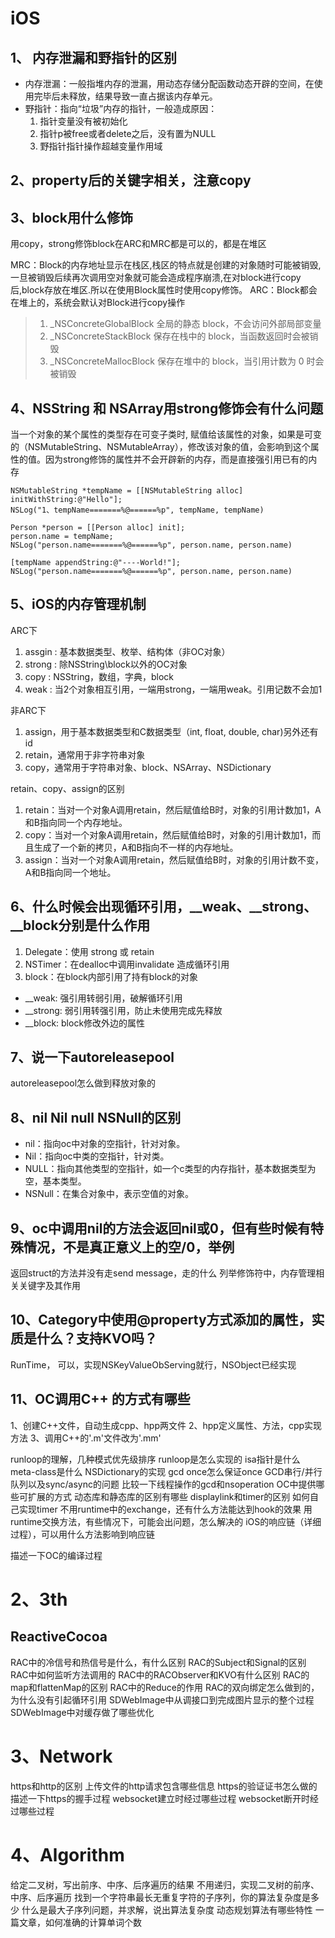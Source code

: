 # iOS

## 1、 内存泄漏和野指针的区别

+ 内存泄漏：一般指堆内存的泄漏，用动态存储分配函数动态开辟的空间，在使用完毕后未释放，结果导致一直占据该内存单元。
+ 野指针：指向“垃圾”内存的指针，一般造成原因：
  1. 指针变量没有被初始化
  2. 指针p被free或者delete之后，没有置为NULL
  3. 野指针指针操作超越变量作用域

## 2、property后的关键字相关，注意copy


## 3、block用什么修饰

用copy，strong修饰block在ARC和MRC都是可以的，都是在堆区

MRC：Block的内存地址显示在栈区,栈区的特点就是创建的对象随时可能被销毁,一旦被销毁后续再次调用空对象就可能会造成程序崩溃,在对block进行copy后,block存放在堆区.所以在使用Block属性时使用copy修饰。
ARC：Block都会在堆上的，系统会默认对Block进行copy操作

> 1. _NSConcreteGlobalBlock 全局的静态 block，不会访问外部局部变量
> 2. _NSConcreteStackBlock 保存在栈中的 block，当函数返回时会被销毁
> 3. _NSConcreteMallocBlock 保存在堆中的 block，当引用计数为 0 时会被销毁

## 4、NSString 和 NSArray用strong修饰会有什么问题

当一个对象的某个属性的类型存在可变子类时, 赋值给该属性的对象，如果是可变的（NSMutableString、NSMutableArray），修改该对象的值，会影响到这个属性的值。因为strong修饰的属性并不会开辟新的内存，而是直接强引用已有的内存

```
NSMutableString *tempName = [[NSMutableString alloc] initWithString:@"Hello"];
NSLog("1、tempName=======%@======%p", tempName, tempName)

Person *person = [[Person alloc] init];
person.name = tempName;
NSLog("person.name=======%@======%p", person.name, person.name)

[tempName appendString:@"----World!"];
NSLog("person.name=======%@======%p", person.name, person.name)
```

## 5、iOS的内存管理机制

ARC下
  1. assgin : 基本数据类型、枚举、结构体（非OC对象）
  2. strong : 除NSString\block以外的OC对象
  3. copy : NSString，数组，字典，block
  4. weak : 当2个对象相互引用，一端用strong，一端用weak。引用记数不会加1

非ARC下
  1. assign，用于基本数据类型和C数据类型（int, float, double, char)另外还有id
  2. retain，通常用于非字符串对象
  3. copy，通常用于字符串对象、block、NSArray、NSDictionary

retain、copy、assign的区别
  1. retain：当对一个对象A调用retain，然后赋值给B时，对象的引用计数加1，A和B指向同一个内存地址。
  2. copy：当对一个对象A调用retain，然后赋值给B时，对象的引用计数加1，而且生成了一个新的拷贝，A和B指向不一样的内存地址。
  3. assign：当对一个对象A调用retain，然后赋值给B时，对象的引用计数不变，A和B指向同一个地址。


## 6、什么时候会出现循环引用，__weak、__strong、__block分别是什么作用

1. Delegate：使用 strong 或 retain
2. NSTimer：在dealloc中调用invalidate 造成循环引用
3. block：在block内部引用了持有block的对象

+ __weak: 强引用转弱引用，破解循环引用
+ __strong: 弱引用转强引用，防止未使用完成先释放
+ __block: block修改外边的属性

## 7、说一下autoreleasepool
autoreleasepool怎么做到释放对象的

## 8、nil Nil null NSNull的区别

+ nil：指向oc中对象的空指针，针对对象。
+ Nil：指向oc中类的空指针，针对类。
+ NULL：指向其他类型的空指针，如一个c类型的内存指针，基本数据类型为空，基本类型。
+ NSNull：在集合对象中，表示空值的对象。

## 9、oc中调用nil的方法会返回nil或0，但有些时候有特殊情况，不是真正意义上的空/0，举例

返回struct的方法并没有走send message，走的什么
列举修饰符中，内存管理相关关键字及其作用

## 10、Category中使用@property方式添加的属性，实质是什么？支持KVO吗？

RunTime，
可以，实现NSKeyValueObServing就行，NSObject已经实现

## 11、OC调用C++ 的方式有哪些

1、创建C++文件，自动生成cpp、hpp两文件
2、hpp定义属性、方法，cpp实现方法
3、调用C++的'.m'文件改为'.mm'


runloop的理解，几种模式优先级排序
runloop是怎么实现的
isa指针是什么
meta-class是什么
NSDictionary的实现
gcd once怎么保证once
GCD串行/并行队列以及sync/async的问题
比较一下线程操作的gcd和nsoperation
OC中提供哪些可扩展的方式
动态库和静态库的区别有哪些
displaylink和timer的区别
如何自己实现timer
不用runtime中的exchange，还有什么方法能达到hook的效果
用runtime交换方法，有些情况下，可能会出问题，怎么解决的
iOS的响应链（详细过程），可以用什么方法影响到响应链

描述一下OC的编译过程

# 2、3th

## ReactiveCocoa

RAC中的冷信号和热信号是什么，有什么区别
RAC的Subject和Signal的区别
RAC中如何监听方法调用的
RAC中的RACObserver和KVO有什么区别
RAC的map和flattenMap的区别
RAC中的Reduce的作用
RAC的双向绑定怎么做到的，为什么没有引起循环引用
SDWebImage中从调接口到完成图片显示的整个过程
SDWebImage中对缓存做了哪些优化

# 3、Network
https和http的区别
上传文件的http请求包含哪些信息
https的验证证书怎么做的
描述一下https的握手过程
websocket建立时经过哪些过程
websocket断开时经过哪些过程

# 4、Algorithm
给定二叉树，写出前序、中序、后序遍历的结果
不用递归，实现二叉树的前序、中序、后序遍历
找到一个字符串最长无重复字符的子序列，你的算法复杂度是多少
什么是最大子序列问题，并求解，说出算法复杂度
动态规划算法有哪些特性
一篇文章，如何准确的计算单词个数